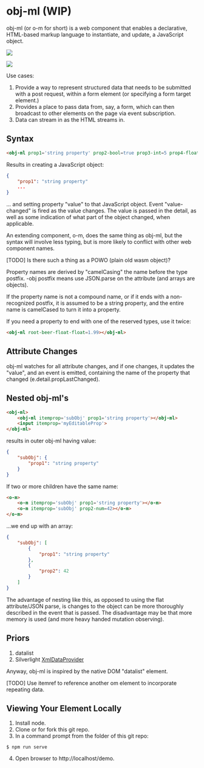 # obj-ml (WIP)

obj-ml (or o-m for short) is a web component that enables a declarative, HTML-based markup language to instantiate, and update, a JavaScript object.

<a href="https://nodei.co/npm/obj-ml/"><img src="https://nodei.co/npm/obj-ml.png"></a>

<img src="https://badgen.net/bundlephobia/minzip/obj-ml">

Use cases:  

1.  Provide a way to represent structured data that needs to be submitted with a post request, within a form element (or specifying a form target element.)
2.  Provides a place to pass data from, say, a form, which can then broadcast to other elements on the page via event subscription.
3.  Data can stream in as the HTML streams in.

## Syntax

```html
<obj-ml prop1='string property' prop2-bool=true prop3-int=5 prop4-float=2.7 prop5-date="May 24, 2021" prop6-obj='{"mySubSubObj":"hello"}'></obj-ml>
```

Results in creating a JavaScript object:

```JSON
{
    "prop1": "string property"
    ...
}
```


... and setting property "value" to that JavaScript object.  Event "value-changed" is fired as the value changes.  The value is passed in the detail, as well as some indication of what part of the object changed, when applicable.

An extending component, o-m, does the same thing as obj-ml, but the syntax will involve less typing, but is more likely to conflict with other web component names.

[TODO]  Is there such a thing as a POWO (plain old wasm object)?

Property names are derived by "camelCasing" the name before the type postfix.  -obj postfix means use JSON.parse on the attribute (and arrays are objects).

If the property name is not a compound name, or if it ends with a non-recognized postfix, it is assumed to be a string property, and the entire name is camelCased to turn it into a property.

If you need a property to end with one of the reserved types, use it twice:

```html
<obj-ml root-beer-float-float=1.99></obj-ml>
```

## Attribute Changes

obj-ml watches for all attribute changes, and if one changes, it updates the "value", and an event is emitted, containing the name of the property that changed (e.detail.propLastChanged).

## Nested obj-ml's

```html
<obj-ml>
    <obj-ml itemprop='subObj' prop1='string property'></obj-ml>
    <input itemprop='myEditableProp'>
</obj-ml>
```

results in outer obj-ml having value:

```JSON
{
    "subObj": {
        "prop1": "string property"
    }
}
```

If two or more children have the same name:

```html
<o-m>
    <o-m itemprop='subObj' prop1='string property'></o-m>
    <o-m itemprop='subObj' prop2-num=42></o-m>
</o-m>
```

...we end up with an array:

```JSON
{
    "subObj": [
        {
            "prop1": "string property"
        },
        {
            "prop2": 42
        }
    ]
}
```

The advantage of nesting like this, as opposed to using the flat attribute/JSON parse, is changes to the object can be more thoroughly described in the event that is passed.  The disadvantage may be that more memory is used (and more heavy handed mutation observing).

## Priors

1.  datalist
2.  Silverlight [XmlDataProvider](https://docs.microsoft.com/en-us/dotnet/desktop/wpf/data/how-to-bind-to-xml-data-using-an-xmldataprovider-and-xpath-queries?view=netframeworkdesktop-4.8)


Anyway, obj-ml is inspired by the native DOM "datalist" element.

[TODO]  Use itemref to reference another om element to incorporate repeating data.

## Viewing Your Element Locally

1.  Install node.
2.  Clone or for fork this git repo.
3.  In a command prompt from the folder of this git repo:

```
$ npm run serve
```

4.  Open browser to http://localhost/demo.